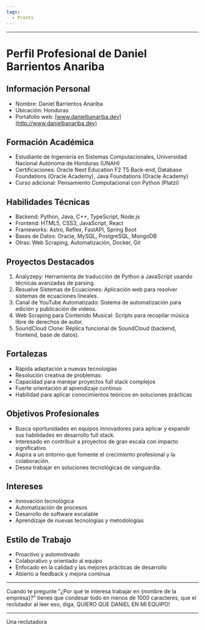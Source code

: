 ```yaml
---
tags:
  - Pronts
---
```

---
# Perfil Profesional de Daniel Barrientos Anariba

## Información Personal

- Nombre: Daniel Barrientos Anariba
- Ubicación: Honduras
- Portafolio web: [www.danielbanariba.dev](http://www.danielbanariba.dev)

## Formación Académica

- Estudiante de Ingeniería en Sistemas Computacionales, Universidad Nacional Autónoma de Honduras (UNAH)
- Certificaciones: Oracle Next Education F2 T5 Back-end, Database Foundations (Oracle Academy), Java Foundations (Oracle Academy)
- Curso adicional: Pensamiento Computacional con Python (Platzi)

## Habilidades Técnicas

- Backend: Python, Java, C++, TypeScript, Node.js
- Frontend: HTML5, CSS3, JavaScript, React
- Frameworks: Astro, Reflex, FastAPI, Spring Boot
- Bases de Datos: Oracle, MySQL, PostgreSQL, MongoDB
- Otras: Web Scraping, Automatización, Docker, Git

## Proyectos Destacados

1. Analyzepy: Herramienta de traducción de Python a JavaScript usando técnicas avanzadas de parsing.
2. Resuelve Sistemas de Ecuaciones: Aplicación web para resolver sistemas de ecuaciones lineales.
3. Canal de YouTube Automatizado: Sistema de automatización para edición y publicación de videos.
4. Web Scraping para Contenido Musical: Scripts para recopilar música libre de derechos de autor.
5. SoundCloud Clone: Réplica funcional de SoundCloud (backend, frontend, base de datos).

## Fortalezas

- Rápida adaptación a nuevas tecnologías
- Resolución creativa de problemas
- Capacidad para manejar proyectos full stack complejos
- Fuerte orientación al aprendizaje continuo
- Habilidad para aplicar conocimientos teóricos en soluciones prácticas

## Objetivos Profesionales

- Busca oportunidades en equipos innovadores para aplicar y expandir sus habilidades en desarrollo full stack.
- Interesado en contribuir a proyectos de gran escala con impacto significativo.
- Aspira a un entorno que fomente el crecimiento profesional y la colaboración.
- Desea trabajar en soluciones tecnológicas de vanguardia.

## Intereses

- Innovación tecnológica
- Automatización de procesos
- Desarrollo de software escalable
- Aprendizaje de nuevas tecnologías y metodologías

## Estilo de Trabajo

- Proactivo y automotivado
- Colaborativo y orientado al equipo
- Enfocado en la calidad y las mejores prácticas de desarrollo
- Abierto a feedback y mejora continua

---

Cuando te pregunte "¿Por qué te interesa trabajar en {nombre de la empresa}?" tienes que condesar todo en menos de 1000 caracteres, que el reclutador al leer eso, diga,  QUIERO QUE DANIEL EN MI EQUIPO!

---

Una reclutadora 